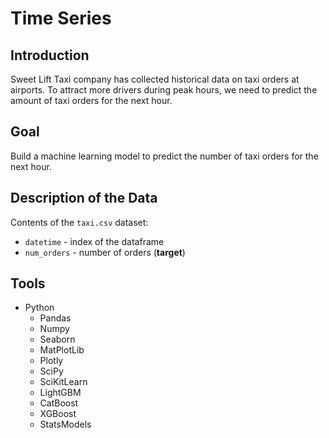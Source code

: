 # Time Series

## Introduction

Sweet Lift Taxi company has collected historical data on taxi orders at airports. To attract more drivers during peak hours, we need to predict the amount of taxi orders for the next hour.

## Goal

Build a machine learning model to predict the number of taxi orders for the next hour.

## Description of the Data

Contents of the `taxi.csv` dataset:

- `datetime` - index of the dataframe
- `num_orders` - number of orders (**target**)

## Tools

- Python
  - Pandas
  - Numpy
  - Seaborn
  - MatPlotLib
  - Plotly
  - SciPy
  - SciKitLearn
  - LightGBM
  - CatBoost
  - XGBoost
  - StatsModels
